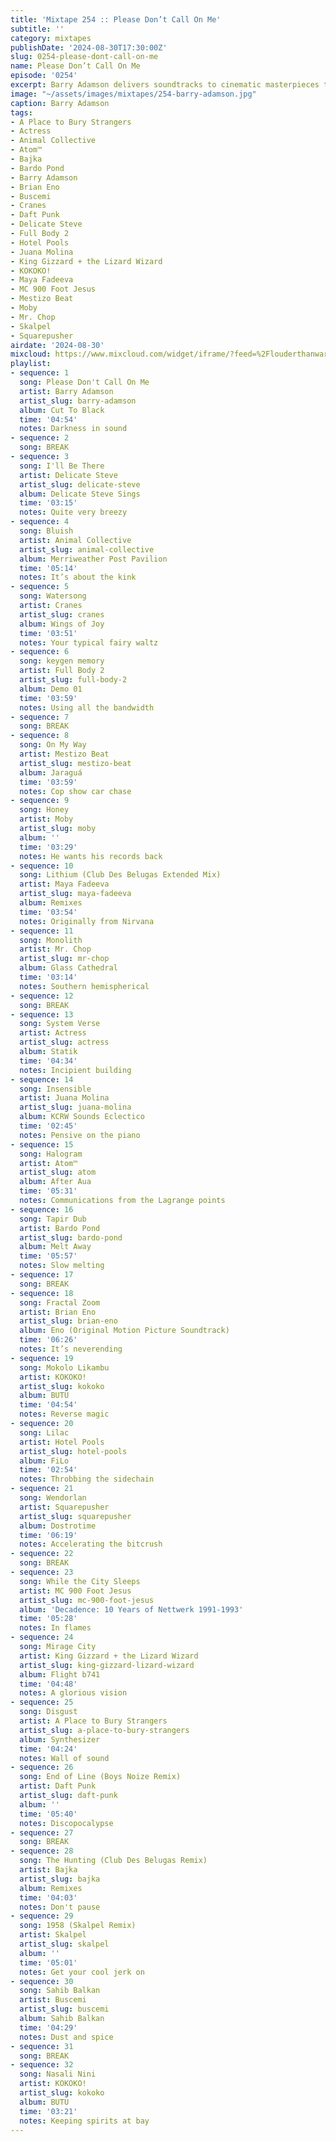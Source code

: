 ```yaml
---
title: 'Mixtape 254 :: Please Don’t Call On Me'
subtitle: ''
category: mixtapes
publishDate: '2024-08-30T17:30:00Z'
slug: 0254-please-dont-call-on-me
name: Please Don’t Call On Me
episode: '0254'
excerpt: Barry Adamson delivers soundtracks to cinematic masterpieces that don’t exist.
image: "~/assets/images/mixtapes/254-barry-adamson.jpg"
caption: Barry Adamson
tags:
- A Place to Bury Strangers
- Actress
- Animal Collective
- Atom™
- Bajka
- Bardo Pond
- Barry Adamson
- Brian Eno
- Buscemi
- Cranes
- Daft Punk
- Delicate Steve
- Full Body 2
- Hotel Pools
- Juana Molina
- King Gizzard + the Lizard Wizard
- KOKOKO!
- Maya Fadeeva
- MC 900 Foot Jesus
- Mestizo Beat
- Moby
- Mr. Chop
- Skalpel
- Squarepusher
airdate: '2024-08-30'
mixcloud: https://www.mixcloud.com/widget/iframe/?feed=%2Flouderthanwar%2Fthe-final-hour-254-please-dont-call-on-me-2024-08-30%2F&hide_artwork=1&hide_cover=1
playlist:
- sequence: 1
  song: Please Don't Call On Me
  artist: Barry Adamson
  artist_slug: barry-adamson
  album: Cut To Black
  time: '04:54'
  notes: Darkness in sound
- sequence: 2
  song: BREAK
- sequence: 3
  song: I'll Be There
  artist: Delicate Steve
  artist_slug: delicate-steve
  album: Delicate Steve Sings
  time: '03:15'
  notes: Quite very breezy
- sequence: 4
  song: Bluish
  artist: Animal Collective
  artist_slug: animal-collective
  album: Merriweather Post Pavilion
  time: '05:14'
  notes: It’s about the kink
- sequence: 5
  song: Watersong
  artist: Cranes
  artist_slug: cranes
  album: Wings of Joy
  time: '03:51'
  notes: Your typical fairy waltz
- sequence: 6
  song: keygen memory
  artist: Full Body 2
  artist_slug: full-body-2
  album: Demo 01
  time: '03:59'
  notes: Using all the bandwidth
- sequence: 7
  song: BREAK
- sequence: 8
  song: On My Way
  artist: Mestizo Beat
  artist_slug: mestizo-beat
  album: Jaraguá
  time: '03:59'
  notes: Cop show car chase
- sequence: 9
  song: Honey
  artist: Moby
  artist_slug: moby
  album: ''
  time: '03:29'
  notes: He wants his records back
- sequence: 10
  song: Lithium (Club Des Belugas Extended Mix)
  artist: Maya Fadeeva
  artist_slug: maya-fadeeva
  album: Remixes
  time: '03:54'
  notes: Originally from Nirvana
- sequence: 11
  song: Monolith
  artist: Mr. Chop
  artist_slug: mr-chop
  album: Glass Cathedral
  time: '03:14'
  notes: Southern hemispherical
- sequence: 12
  song: BREAK
- sequence: 13
  song: System Verse
  artist: Actress
  artist_slug: actress
  album: Statik
  time: '04:34'
  notes: Incipient building
- sequence: 14
  song: Insensible
  artist: Juana Molina
  artist_slug: juana-molina
  album: KCRW Sounds Eclectico
  time: '02:45'
  notes: Pensive on the piano
- sequence: 15
  song: Halogram
  artist: Atom™
  artist_slug: atom
  album: After Aua
  time: '05:31'
  notes: Communications from the Lagrange points
- sequence: 16
  song: Tapir Dub
  artist: Bardo Pond
  artist_slug: bardo-pond
  album: Melt Away
  time: '05:57'
  notes: Slow melting
- sequence: 17
  song: BREAK
- sequence: 18
  song: Fractal Zoom
  artist: Brian Eno
  artist_slug: brian-eno
  album: Eno (Original Motion Picture Soundtrack)
  time: '06:26'
  notes: It’s neverending
- sequence: 19
  song: Mokolo Likambu
  artist: KOKOKO!
  artist_slug: kokoko
  album: BUTU
  time: '04:54'
  notes: Reverse magic
- sequence: 20
  song: Lilac
  artist: Hotel Pools
  artist_slug: hotel-pools
  album: FiLo
  time: '02:54'
  notes: Throbbing the sidechain
- sequence: 21
  song: Wendorlan
  artist: Squarepusher
  artist_slug: squarepusher
  album: Dostrotime
  time: '06:19'
  notes: Accelerating the bitcrush
- sequence: 22
  song: BREAK
- sequence: 23
  song: While the City Sleeps
  artist: MC 900 Foot Jesus
  artist_slug: mc-900-foot-jesus
  album: 'Decadence: 10 Years of Nettwerk 1991-1993'
  time: '05:28'
  notes: In flames
- sequence: 24
  song: Mirage City
  artist: King Gizzard + the Lizard Wizard
  artist_slug: king-gizzard-lizard-wizard
  album: Flight b741
  time: '04:48'
  notes: A glorious vision
- sequence: 25
  song: Disgust
  artist: A Place to Bury Strangers
  artist_slug: a-place-to-bury-strangers
  album: Synthesizer
  time: '04:24'
  notes: Wall of sound
- sequence: 26
  song: End of Line (Boys Noize Remix)
  artist: Daft Punk
  artist_slug: daft-punk
  album: ''
  time: '05:40'
  notes: Discopocalypse
- sequence: 27
  song: BREAK
- sequence: 28
  song: The Hunting (Club Des Belugas Remix)
  artist: Bajka
  artist_slug: bajka
  album: Remixes
  time: '04:03'
  notes: Don't pause
- sequence: 29
  song: 1958 (Skalpel Remix)
  artist: Skalpel
  artist_slug: skalpel
  album: ''
  time: '05:01'
  notes: Get your cool jerk on
- sequence: 30
  song: Sahib Balkan
  artist: Buscemi
  artist_slug: buscemi
  album: Sahib Balkan
  time: '04:29'
  notes: Dust and spice
- sequence: 31
  song: BREAK
- sequence: 32
  song: Nasali Nini
  artist: KOKOKO!
  artist_slug: kokoko
  album: BUTU
  time: '03:21'
  notes: Keeping spirits at bay
---
```


